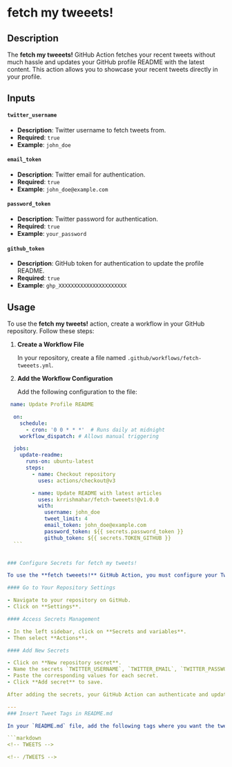 # fetch my tweeets!

## Description

The **fetch my tweeets!** GitHub Action fetches your recent tweets without much hassle and updates your GitHub profile README with the latest content. This action allows you to showcase your recent tweets directly in your profile.

## Inputs

#### `twitter_username`

- **Description**: Twitter username to fetch tweets from.
- **Required**: `true`
- **Example**: `john_doe`

#### `email_token`

- **Description**: Twitter email for authentication.
- **Required**: `true`
- **Example**: `john_doe@example.com`

#### `password_token`

- **Description**: Twitter password for authentication.
- **Required**: `true`
- **Example**: `your_password`

#### `github_token`

- **Description**: GitHub token for authentication to update the profile README.
- **Required**: `true`
- **Example**: `ghp_XXXXXXXXXXXXXXXXXXXXXX`

## Usage

To use the **fetch my tweets!** action, create a workflow in your GitHub repository. Follow these steps:

1. **Create a Workflow File**

   In your repository, create a file named `.github/workflows/fetch-tweeets.yml`.

2. **Add the Workflow Configuration**

   Add the following configuration to the file:

  ```yaml
   name: Update Profile README

	on:
	  schedule:
	    - cron: '0 0 * * *'  # Runs daily at midnight
	  workflow_dispatch: # Allows manual triggering

	jobs:
	  update-readme:
	    runs-on: ubuntu-latest
	    steps:
	      - name: Checkout repository
	        uses: actions/checkout@v3

	      - name: Update README with latest articles
	        uses: krrishmahar/fetch-tweeets!@v1.0.0
	        with:
	          username: john_doe
			  tweet_limit: 4
			  email_token: john_doe@example.com
			  password_token: ${{ secrets.password_token }}
			  github_token: ${{ secrets.TOKEN_GITHUB }}
	```


### Configure Secrets for fetch my tweets!

To use the **fetch tweeets!** GitHub Action, you must configure your Twitter credentials and GitHub personal access token as secrets in your repository. Follow these steps to add the required secrets:

#### Go to Your Repository Settings

- Navigate to your repository on GitHub.
- Click on **Settings**.

#### Access Secrets Management

- In the left sidebar, click on **Secrets and variables**.
- Then select **Actions**.

#### Add New Secrets

- Click on **New repository secret**.
- Name the secrets `TWITTER_USERNAME`, `TWITTER_EMAIL`, `TWITTER_PASSWORD`, and `GITHUB_TOKEN`.
- Paste the corresponding values for each secret.
- Click **Add secret** to save.

After adding the secrets, your GitHub Action can authenticate and update your profile README with the latest tweets.

---
### Insert Tweet Tags in README.md

In your `README.md` file, add the following tags where you want the tweets to appear:

```markdown
<!-- TWEETS -->

<!-- /TWEETS -->
```